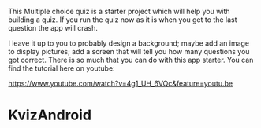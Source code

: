 This Multiple choice quiz is a starter project which will help you with building a quiz. If you run the quiz now as it is when you get to the last question the app will crash.

I leave it up to you to probably design a background; maybe add an image to display pictures; add a screen that will tell you how many questions you got correct. There is so much that you can do with this app starter. You can find the tutorial here on youtube:

https://www.youtube.com/watch?v=4g1_UH_6VQc&feature=youtu.be
# KvizAndroid
